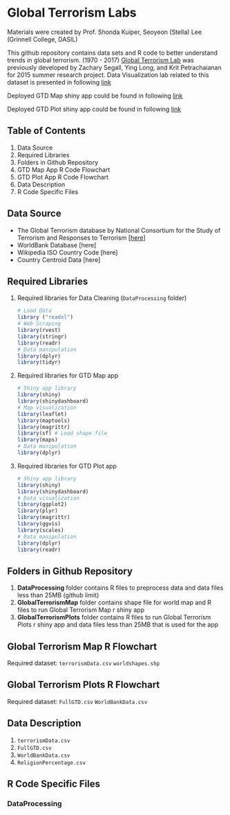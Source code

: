 # Global Terrorism Labs
Materials were created by Prof. Shonda Kuiper, Seoyeon (Stella) Lee (Grinnell College, DASIL)

This github repository contains data sets and R code to better understand trends in global terrorism. (1970 - 2017) [Global Terrorism Lab](https://github.com/skuiper/GlobalTerrorismLabs2015) was previously developed by Zachary Segall, Ying Long, and Krit Petrachaianan for 2015 summer research project. Data Visualization lab related to this dataset is presented in following [link](http://web.grinnell.edu/individuals/kuipers/stat2labs/GlobalTerrorism.html)

Deployed GTD Map shiny app could be found in following [link](http://shiny.grinnell.edu/GlobalTerrorismMap/)

Deployed GTD Plot shiny app could be found in following [link](http://shiny.grinnell.edu/GlobalTerrorismPlots/)

## Table of Contents

1. Data Source
2. Required Libraries
3. Folders in Github Repository
4. GTD Map App R Code Flowchart
5. GTD Plot App R Code Flowchart
6. Data Description
7. R Code Specific Files

## Data Source

* The Global Terrorism database by National Consortium for the Study of Terrorism and Responses to Terrorism [[here](https://www.start.umd.edu/data-tools/global-terrorism-database-gtd)] 
* WorldBank Database [here]
* Wikipedia ISO Country Code [here]
* Country Centroid Data [here]

## Required Libraries

1. Required libraries for Data Cleaning (`DataProcessing` folder)

   ```R
   # Load Data
   library ("readxl")
   # Web Scraping
   library(rvest)
   library(stringr)
   library(readr)
   # Data manipulation
   library(dplyr)
   library(tidyr)
   ```

2. Required libraries for GTD Map app 

   ```R
   # Shiny app library
   library(shiny)
   library(shinydashboard)
   # Map visualization
   library(leaflet)
   library(maptools)
   library(magrittr)
   library(sf) # Load shape file
   library(maps)
   # Data manipulation
   library(dplyr)
   ```

3. Required libraries for GTD Plot app 

   ```R
   # Shiny app library
   library(shiny)
   library(shinydashboard)
   # Data visualization
   library(ggplot2)
   library(plyr)
   library(magrittr)
   library(ggvis)
   library(scales)
   # Data manipulation
   library(dplyr)
   library(readr)
   ```

## Folders in Github Repository

1. **DataProcessing** folder contains R files to preprocess data and data files less than 25MB (github limit)
2. **GlobalTerrorismMap** folder contains shape file for world map and R files to run Global Terrorism Map r shiny app
3. **GlobalTerrorismPlots** folder contains R files to run Global Terrorism Plots r shiny app and data files less than 25MB that is used for the app

## Global Terrorism Map R Flowchart

Required dataset: `terrorismData.csv` `worldshapes.shp`



## Global Terrorism Plots R Flowchart

Required dataset: `FullGTD.csv` `WorldBankData.csv` 

## Data Description

1. `terrorismData.csv` 
2. `FullGTD.csv`
3. `WorldBankData.csv`
4.  `ReligionPercentage.csv`

## R Code Specific Files

### DataProcessing

